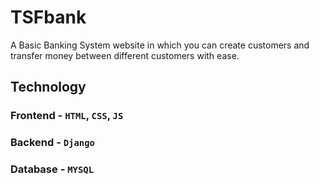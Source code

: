 # TSFbank
A Basic Banking System website in which you can create customers and transfer money between different customers with ease.

## Technology
 ### Frontend - `HTML`, `CSS`, `JS`
 ### Backend - `Django`
 ### Database - `MYSQL`
